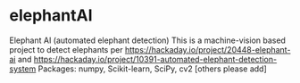 # elephantAI
Elephant AI (automated elephant detection)
This is a machine-vision based project to detect elephants per https://hackaday.io/project/20448-elephant-ai and https://hackaday.io/project/10391-automated-elephant-detection-system
Packages: numpy, Scikit-learn, SciPy, cv2 [others please add]
